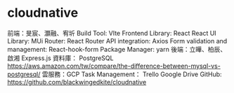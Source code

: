 # cloudnative

前端：旻宸、灝融、宥圻
Build Tool: VIte
Frontend Library: React
React UI Library: MUi
Router: React Router
API integration: Axios
Form validation and management: React-hook-form
Package Manager: yarn
後端：立曄、柏辰、啟湘
Express.js
資料庫：
PostgreSQL
https://aws.amazon.com/tw/compare/the-difference-between-mysql-vs-postgresql/
雲服務：GCP
Task Management：
Trello
Google Drive
GitHub: https://github.com/blackwingedkite/cloudnative 
